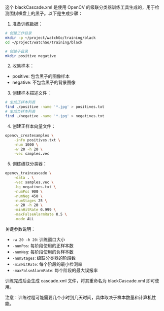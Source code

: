 这个 blackCascade.xml 是使用 OpenCV 的级联分类器训练工具生成的，用于检测围棋棋盘上的黑子。以下是生成步骤：

1. 准备训练数据：
```bash
# 创建工作目录
mkdir -p ~/project/watchGo/training/black
cd ~/project/watchGo/training/black

# 创建子目录
mkdir positive negative
```

2. 收集样本：
- positive: 包含黑子的图像样本
- negative: 不包含黑子的背景图像

3. 创建样本描述文件：
```bash
# 生成正样本列表
find ./positive -name '*.jpg' > positives.txt
# 生成负样本列表
find ./negative -name '*.jpg' > negatives.txt
```

4. 创建正样本向量文件：
```bash
opencv_createsamples \
    -info positives.txt \
    -num 1000 \
    -w 20 -h 20 \
    -vec samples.vec
```

5. 训练级联分类器：
```bash
opencv_traincascade \
    -data . \
    -vec samples.vec \
    -bg negatives.txt \
    -numPos 900 \
    -numNeg 450 \
    -numStages 25 \
    -w 20 -h 20 \
    -minHitRate 0.999 \
    -maxFalseAlarmRate 0.5 \
    -mode ALL
```

关键参数说明：
- `-w 20 -h 20`: 训练窗口大小
- `-numPos`: 每阶段使用的正样本数
- `-numNeg`: 每阶段使用的负样本数
- `-numStages`: 级联分类器的阶段数
- `-minHitRate`: 每个阶段的最小检测率
- `-maxFalseAlarmRate`: 每个阶段的最大误报率

训练完成后会生成 cascade.xml 文件，将其重命名为 blackCascade.xml 即可使用。

注意：训练过程可能需要几个小时到几天时间，具体取决于样本数量和计算机性能。